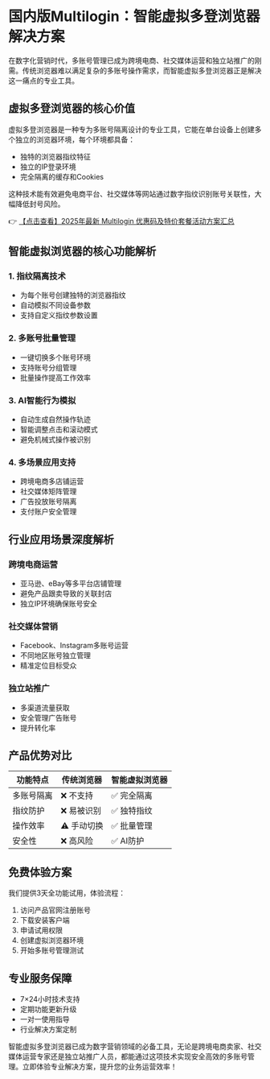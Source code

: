 # 国内版Multilogin：智能虚拟多登浏览器解决方案

在数字化营销时代，多账号管理已成为跨境电商、社交媒体运营和独立站推广的刚需。传统浏览器难以满足复杂的多账号操作需求，而智能虚拟多登浏览器正是解决这一痛点的专业工具。

## 虚拟多登浏览器的核心价值

虚拟多登浏览器是一种专为多账号隔离设计的专业工具，它能在单台设备上创建多个独立的浏览器环境，每个环境都具备：

- 独特的浏览器指纹特征
- 独立的IP登录环境
- 完全隔离的缓存和Cookies

这种技术能有效避免电商平台、社交媒体等网站通过数字指纹识别账号关联性，大幅降低封号风险。

👉 [【点击查看】2025年最新 Multilogin 优惠码及特价套餐活动方案汇总](https://bit.ly/multIlogin)

## 智能虚拟浏览器的核心功能解析

### 1. 指纹隔离技术
- 为每个账号创建独特的浏览器指纹
- 自动模拟不同设备参数
- 支持自定义指纹参数设置

### 2. 多账号批量管理
- 一键切换多个账号环境
- 支持账号分组管理
- 批量操作提高工作效率

### 3. AI智能行为模拟
- 自动生成自然操作轨迹
- 智能调整点击和滚动模式
- 避免机械式操作被识别

### 4. 多场景应用支持
- 跨境电商多店铺运营
- 社交媒体矩阵管理
- 广告投放账号隔离
- 支付账户安全管理

## 行业应用场景深度解析

### 跨境电商运营
- 亚马逊、eBay等多平台店铺管理
- 避免产品跟卖导致的关联封店
- 独立IP环境确保账号安全

### 社交媒体营销
- Facebook、Instagram多账号运营
- 不同地区账号独立管理
- 精准定位目标受众

### 独立站推广
- 多渠道流量获取
- 安全管理广告账号
- 提升转化率

## 产品优势对比

| 功能特点 | 传统浏览器 | 智能虚拟浏览器 |
|---------|-----------|--------------|
| 多账号隔离 | ❌ 不支持 | ✅ 完全隔离 |
| 指纹防护 | ❌ 易被识别 | ✅ 独特指纹 |
| 操作效率 | ⚠️ 手动切换 | ✅ 批量管理 |
| 安全性 | ❌ 高风险 | ✅ AI防护 |

## 免费体验方案

我们提供3天全功能试用，体验流程：

1. 访问产品官网注册账号
2. 下载安装客户端
3. 申请试用权限
4. 创建虚拟浏览器环境
5. 开始多账号管理测试

## 专业服务保障

- 7×24小时技术支持
- 定期功能更新升级
- 一对一使用指导
- 行业解决方案定制

智能虚拟多登浏览器已成为数字营销领域的必备工具，无论是跨境电商卖家、社交媒体运营专家还是独立站推广人员，都能通过这项技术实现安全高效的多账号管理。立即体验专业解决方案，提升您的业务运营效率！